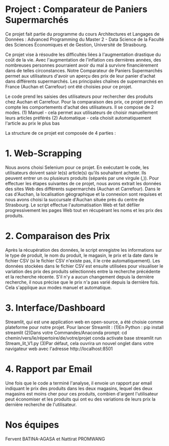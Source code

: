 # Project : Comparateur de Paniers Supermarchés
Ce projet fait partie du programme du cours Architectures et Langages de Données : Advanced Programming du Master 2 - Data Science de la Faculté des Sciences Économiques et de Gestion, Université de Strasbourg.

Ce projet vise à résoudre les difficultés liées à l'augmentation drastique du coût de la vie. Avec l'augmentation de l'inflation ces dernières années, des nombreuses personnes pourraient avoir du mal à survivre financièrement dans de telles circonstances. Notre Comparateur de Paniers Supermarchés permet aux utilisateurs d'avoir un aperçu des prix de leur panier d'achat dans différents supermarchés. Les principales chaînes de supermarchés en France (Auchan et Carrefour) ont été choisies pour ce projet.

Le code prend les saisies des utilisateurs pour rechercher des produits chez Auchan et Carrefour. Pour la comparaison des prix, ce projet prend en compte les comportements d'achat des utilisateurs. Il se compose de 2 modes.
          (1) Manuel - cela permet aux utilisateurs de choisir manuellement leurs articles préférés
          (2) Automatique - cela choisit automatiquement l'article au prix le plus bas

La structure de ce projet est composée de 4 parties :

# 1. Web-Scrapping
Nous avons choisi Selenium pour ce projet. En exécutant le code, les utilisateurs doivent saisir le(s) article(s) qu'ils souhaitent acheter. Ils peuvent entrer un ou plusieurs produits (séparés par une virgule (,)). Pour effectuer les étapes suivantes de ce projet, nous avons extrait les données des sites Web des différents supermarchés (Auchan et Carrefour). Dans le cas d'Auchan, la localisation géographique et la connexion sont requises et nous avons choisi la succursale d'Auchan située près du centre de Strasbourg. Le script effectue l'automatisation Web et fait défiler progressivement les pages Web tout en récupérant les noms et les prix des produits.
# 2. Comparaison des Prix
Après la récupération des données, le script enregistre les informations sur le type de produit, le nom du produit, le magasin, le prix et la date dans le fichier CSV (si le fichier CSV n'existe pas, il le crée automatiquement). Les données stockées dans le fichier CSV est ensuite utilisées pour visualiser le variation des prix des produits sélectionnés entre la recherche précédente et la recherche récente. S'il n'y a aucun changement depuis la dernière recherche, il nous précise que le prix n'a pas varié depuis la dernière fois. Cela s'applique aux modes manuel et automatique.
# 3. Interface/Dashboard
Streamlit, qui est une application web en open-source, a été choisie comme plateforme pour notre projet.
Pour lancer Streamlit :
(1)En Python : pip install streamlit
(2)Dans votre Commandes/Anaconda prompt:
cd chemin/vers/le/répertoire/de/votre/projet
conda activate base
streamlit run Stream_lit_V1.py
(3)Par défaut, cela ouvrira un nouvel onglet dans votre navigateur web avec l'adresse http://localhost:8501
# 4. Rapport par Email
Une fois que le code a terminé l'analyse, il envoie un rapport par email indiquant le prix des produits dans les deux magasins, lequel des deux magasins est moins cher pour ces produits, combien d'argent l'utilisateur peut économiser et les produits qui ont eu des variations de leurs prix la dernière recherche de l'utilisateur.
# Nos équipes
Fervent BATINA-AGASA et Nattirat PROMWANG
